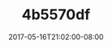 ---
title: 4b5570df
date: 2017-05-16T21:02:00-08:00
draft: false
location: Seattle, WA
img_url: https://d17enza3bfujl8.cloudfront.net/4b5570df.jpg
original_fn: ""
tags:
- Seattle, WA
- 35mm
- sunsets

---